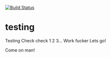 [![Build Status](http://localhost:8080/job/testing/badge/icon)](http://localhost:8080/job/testing/)
# testing
Testing 
Check check 1 2 3...
Work fucker
Lets go! 

Come on man!
